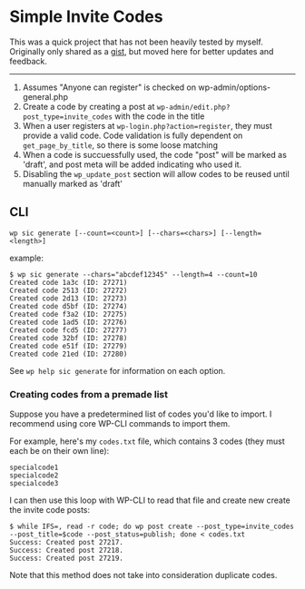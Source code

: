# Simple Invite Codes

This was a quick project that has not been heavily tested by myself. Originally only shared as a [gist](https://gist.github.com/trepmal/2894109), but moved here for better updates and feedback.

---

1. Assumes "Anyone can register" is checked on wp-admin/options-general.php
1. Create a code by creating a post at `wp-admin/edit.php?post_type=invite_codes` with the code in the title
1. When a user registers at `wp-login.php?action=register`, they must provide a valid code. Code validation is fully dependent on `get_page_by_title`, so there is some loose matching
1. When a code is succuessfully used, the code "post" will be marked as 'draft', and post meta will be added indicating who used it.
1. Disabling the `wp_update_post` section will allow codes to be reused until manually marked as 'draft'

## CLI

```
wp sic generate [--count=<count>] [--chars=<chars>] [--length=<length>]
```

example:

```
$ wp sic generate --chars="abcdef12345" --length=4 --count=10
Created code 1a3c (ID: 27271)
Created code 2513 (ID: 27272)
Created code 2d13 (ID: 27273)
Created code d5bf (ID: 27274)
Created code f3a2 (ID: 27275)
Created code 1ad5 (ID: 27276)
Created code fcd5 (ID: 27277)
Created code 32bf (ID: 27278)
Created code e51f (ID: 27279)
Created code 21ed (ID: 27280)
```

See `wp help sic generate` for information on each option.


### Creating codes from a premade list

Suppose you have a predetermined list of codes you'd like to import. I recommend using core WP-CLI commands to import them.

For example, here's my `codes.txt` file, which contains 3 codes (they must each be on their own line):

```
specialcode1
specialcode2
specialcode3
```

I can then use this loop with WP-CLI to read that file and create new create the invite code posts:

```
$ while IFS=, read -r code; do wp post create --post_type=invite_codes --post_title=$code --post_status=publish; done < codes.txt
Success: Created post 27217.
Success: Created post 27218.
Success: Created post 27219.
```

Note that this method does not take into consideration duplicate codes.